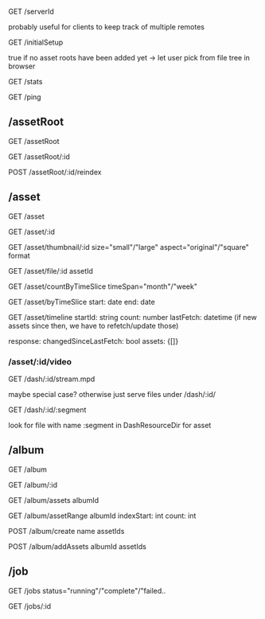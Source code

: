 GET /serverId

probably useful for clients to keep track of multiple remotes

GET /initialSetup

true if no asset roots have been added yet -> let user pick from file tree in browser
 
GET /stats

GET /ping

## /assetRoot

GET /assetRoot

GET /assetRoot/:id

POST /assetRoot/:id/reindex

## /asset

GET /asset

GET /asset/:id

GET /asset/thumbnail/:id
size="small"/"large"
aspect="original"/"square"
format

GET /asset/file/:id
assetId

GET /asset/countByTimeSlice
timeSpan="month"/"week"

GET /asset/byTimeSlice
start: date
end: date

GET /asset/timeline
startId: string 
count: number
lastFetch: datetime (if new assets since then, we have to refetch/update those)

response:
changedSinceLastFetch: bool
assets: {[]}

### /asset/:id/video

GET /dash/:id/stream.mpd

maybe special case? otherwise just serve files under /dash/:id/

GET /dash/:id/:segment

look for file with name :segment in DashResourceDir for asset

## /album

GET /album

GET /album/:id

GET /album/assets
albumId

GET /album/assetRange
albumId
indexStart: int
count: int

POST /album/create
name
assetIds

POST /album/addAssets
albumId
assetIds

## /job

GET /jobs
status="running"/"complete"/"failed..

GET /jobs/:id
